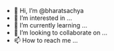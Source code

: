 - 👋 Hi, I’m @bharatsachya
- 👀 I’m interested in ...
- 🌱 I’m currently learning ...
- 💞️ I’m looking to collaborate on ...
- 📫 How to reach me ...


<!---
bharatsachya/bharatsachya is a ✨ special ✨ repository because its `README.md` (this file) appears on your GitHub profile.
You can click the Preview link to take a look at your changes.
--->
